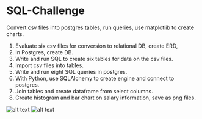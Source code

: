# SQL-Challenge

Convert csv files into postgres tables, run queries, use matplotlib to create charts.

1) Evaluate six csv files for conversion to relational DB, create ERD,
2) In Postgres, create DB.
3) Write and run SQL to create six tables for data on the csv files.
4) Import csv files into tables.
5) Write and run eight SQL queries in postgres.
6) With Python, use SQLAlchemy to create engine and connect to postgres.
7) Join tables and create dataframe from select columns.
8) Create histogram and bar chart on salary information, save as png files.

![alt text](https://github.com/dougbhigh/SQL-Challenge/blob/master/EployeeSQL/Images/ERD.png)
![alt text](https://github.com/dougbhigh/SQL-Challenge/blob/master/EployeeSQL/Images/SalariesByTitle.png)